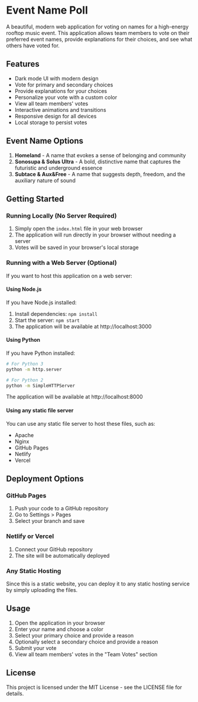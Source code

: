 # Event Name Poll

A beautiful, modern web application for voting on names for a high-energy rooftop music event. This application allows team members to vote on their preferred event names, provide explanations for their choices, and see what others have voted for.

## Features

- Dark mode UI with modern design
- Vote for primary and secondary choices
- Provide explanations for your choices
- Personalize your vote with a custom color
- View all team members' votes
- Interactive animations and transitions
- Responsive design for all devices
- Local storage to persist votes

## Event Name Options

1. **Homeland** - A name that evokes a sense of belonging and community
2. **Sonosupa & Solus Ultra** - A bold, distinctive name that captures the futuristic and underground essence
3. **Subtace & Aux&Free** - A name that suggests depth, freedom, and the auxiliary nature of sound

## Getting Started

### Running Locally (No Server Required)

1. Simply open the `index.html` file in your web browser
2. The application will run directly in your browser without needing a server
3. Votes will be saved in your browser's local storage

### Running with a Web Server (Optional)

If you want to host this application on a web server:

#### Using Node.js

If you have Node.js installed:

1. Install dependencies: `npm install`
2. Start the server: `npm start`
3. The application will be available at http://localhost:3000

#### Using Python

If you have Python installed:

```bash
# For Python 3
python -m http.server

# For Python 2
python -m SimpleHTTPServer
```

The application will be available at http://localhost:8000

#### Using any static file server

You can use any static file server to host these files, such as:
- Apache
- Nginx
- GitHub Pages
- Netlify
- Vercel

## Deployment Options

### GitHub Pages

1. Push your code to a GitHub repository
2. Go to Settings > Pages
3. Select your branch and save

### Netlify or Vercel

1. Connect your GitHub repository
2. The site will be automatically deployed

### Any Static Hosting

Since this is a static website, you can deploy it to any static hosting service by simply uploading the files.

## Usage

1. Open the application in your browser
2. Enter your name and choose a color
3. Select your primary choice and provide a reason
4. Optionally select a secondary choice and provide a reason
5. Submit your vote
6. View all team members' votes in the "Team Votes" section

## License

This project is licensed under the MIT License - see the LICENSE file for details.
